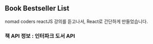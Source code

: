 ## Book Bestseller List

nomad coders reactJS 강의를 듣고나서,
React로 간단하게 만들었습니다.

### 책 API 정보 : 인터파크 도서 API 
